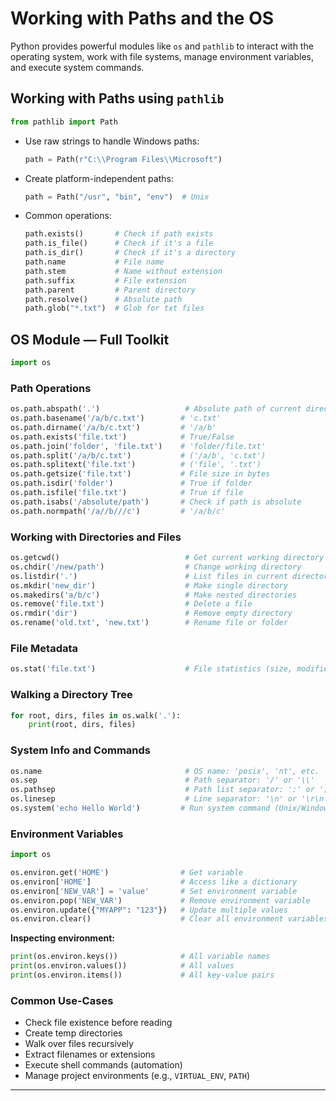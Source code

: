 # Working with Paths and the OS

Python provides powerful modules like `os` and `pathlib` to interact with the operating system, work with file systems, manage environment variables, and execute system commands.

## Working with Paths using `pathlib`

```python
from pathlib import Path
```
- Use raw strings to handle Windows paths:
  ```python
  path = Path(r"C:\\Program Files\\Microsoft")
  ```
- Create platform-independent paths:
  ```python
  path = Path("/usr", "bin", "env")  # Unix
  ```
- Common operations:
  ```python
  path.exists()       # Check if path exists
  path.is_file()      # Check if it's a file
  path.is_dir()       # Check if it's a directory
  path.name           # File name
  path.stem           # Name without extension
  path.suffix         # File extension
  path.parent         # Parent directory
  path.resolve()      # Absolute path
  path.glob("*.txt")  # Glob for txt files
  ```

## OS Module — Full Toolkit

```python
import os
```

### Path Operations
```python
os.path.abspath('.')                   # Absolute path of current directory
os.path.basename('/a/b/c.txt')        # 'c.txt'
os.path.dirname('/a/b/c.txt')         # '/a/b'
os.path.exists('file.txt')            # True/False
os.path.join('folder', 'file.txt')    # 'folder/file.txt'
os.path.split('/a/b/c.txt')           # ('/a/b', 'c.txt')
os.path.splitext('file.txt')          # ('file', '.txt')
os.path.getsize('file.txt')           # File size in bytes
os.path.isdir('folder')               # True if folder
os.path.isfile('file.txt')            # True if file
os.path.isabs('/absolute/path')       # Check if path is absolute
os.path.normpath('/a//b///c')         # '/a/b/c'
```

### Working with Directories and Files
```python
os.getcwd()                            # Get current working directory
os.chdir('/new/path')                  # Change working directory
os.listdir('.')                        # List files in current directory
os.mkdir('new_dir')                    # Make single directory
os.makedirs('a/b/c')                   # Make nested directories
os.remove('file.txt')                  # Delete a file
os.rmdir('dir')                        # Remove empty directory
os.rename('old.txt', 'new.txt')        # Rename file or folder
```

### File Metadata
```python
os.stat('file.txt')                    # File statistics (size, modified time, etc.)
```

### Walking a Directory Tree
```python
for root, dirs, files in os.walk('.'):
    print(root, dirs, files)
```

### System Info and Commands
```python
os.name                                # OS name: 'posix', 'nt', etc.
os.sep                                 # Path separator: '/' or '\\'
os.pathsep                             # Path list separator: ':' or ';'
os.linesep                             # Line separator: '\n' or '\r\n'
os.system('echo Hello World')         # Run system command (Unix/Windows)
```

### Environment Variables
```python
import os

os.environ.get('HOME')                # Get variable
os.environ['HOME']                    # Access like a dictionary
os.environ['NEW_VAR'] = 'value'       # Set environment variable
os.environ.pop('NEW_VAR')             # Remove environment variable
os.environ.update({"MYAPP": "123"})   # Update multiple values
os.environ.clear()                    # Clear all environment variables
```

**Inspecting environment:**
```python
print(os.environ.keys())              # All variable names
print(os.environ.values())            # All values
print(os.environ.items())             # All key-value pairs
```

### Common Use-Cases
- Check file existence before reading
- Create temp directories
- Walk over files recursively
- Extract filenames or extensions
- Execute shell commands (automation)
- Manage project environments (e.g., `VIRTUAL_ENV`, `PATH`)

---